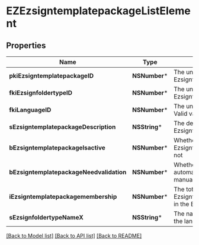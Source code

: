 # EZEzsigntemplatepackageListElement

## Properties
Name | Type | Description | Notes
------------ | ------------- | ------------- | -------------
**pkiEzsigntemplatepackageID** | **NSNumber*** | The unique ID of the Ezsigntemplatepackage | 
**fkiEzsignfoldertypeID** | **NSNumber*** | The unique ID of the Ezsignfoldertype. | 
**fkiLanguageID** | **NSNumber*** | The unique ID of the Language.  Valid values:  |Value|Description| |-|-| |1|French| |2|English| | 
**sEzsigntemplatepackageDescription** | **NSString*** | The description of the Ezsigntemplatepackage | 
**bEzsigntemplatepackageIsactive** | **NSNumber*** | Whether the Ezsigntemplatepackage is active or not | 
**bEzsigntemplatepackageNeedvalidation** | **NSNumber*** | Whether the Ezsignbulksend was automatically modified and needs a manual validation | 
**iEzsigntemplatepackagemembership** | **NSNumber*** | The total number of Ezsigntemplatepackagemembership in the Ezsigntemplatepackage | 
**sEzsignfoldertypeNameX** | **NSString*** | The name of the Ezsignfoldertype in the language of the requester | 

[[Back to Model list]](../README.md#documentation-for-models) [[Back to API list]](../README.md#documentation-for-api-endpoints) [[Back to README]](../README.md)


